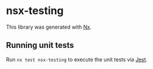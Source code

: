 # nsx-testing

This library was generated with [Nx](https://nx.dev).

## Running unit tests

Run `nx test nsx-testing` to execute the unit tests via [Jest](https://jestjs.io).
